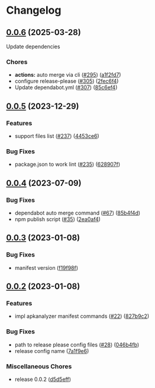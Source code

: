 # Changelog

## [0.0.6](https://github.com/RyuNen344/apkstats-js/compare/0.0.5...0.0.6) (2025-03-28)

Update dependencies

### Chores

* **actions:** auto merge via cli ([#295](https://github.com/RyuNen344/apkstats-js/issues/295)) ([a1f2fd7](https://github.com/RyuNen344/apkstats-js/commit/a1f2fd7a5dfc7c89dbfa455f501606593c352ff6))
* configure release-please ([#305](https://github.com/RyuNen344/apkstats-js/issues/305)) ([2fec6f4](https://github.com/RyuNen344/apkstats-js/commit/2fec6f49aebe2f5a7cc8a918593f4d96e6f725cd))
* Update dependabot.yml ([#307](https://github.com/RyuNen344/apkstats-js/issues/307)) ([85c6ef4](https://github.com/RyuNen344/apkstats-js/commit/85c6ef4db62f17c6c3230c4ad7a5e10d1d6faf3b))

## [0.0.5](https://github.com/RyuNen344/apkstats-js/compare/0.0.4...0.0.5) (2023-12-29)


### Features

* support files list ([#237](https://github.com/RyuNen344/apkstats-js/issues/237)) ([4453ce6](https://github.com/RyuNen344/apkstats-js/commit/4453ce68a0e2edc2e0a23b8957dec03de77a4444))


### Bug Fixes

* package.json to work lint ([#235](https://github.com/RyuNen344/apkstats-js/issues/235)) ([628907f](https://github.com/RyuNen344/apkstats-js/commit/628907f008819b8aa7143028bf1c42bc31c6b00d))

## [0.0.4](https://github.com/RyuNen344/apkstats-js/compare/0.0.3...0.0.4) (2023-07-09)


### Bug Fixes

* dependabot auto merge command ([#67](https://github.com/RyuNen344/apkstats-js/issues/67)) ([85b4f4d](https://github.com/RyuNen344/apkstats-js/commit/85b4f4dd0568633070c4ceedb62ddc72a1c79d37))
* npm publish script ([#35](https://github.com/RyuNen344/apkstats-js/issues/35)) ([2ea0af4](https://github.com/RyuNen344/apkstats-js/commit/2ea0af4c2021ac6137cfe3e76b0ffee37caaf7f7))

## [0.0.3](https://github.com/RyuNen344/apkstats-js/compare/0.0.2...0.0.3) (2023-01-08)


### Bug Fixes

* manifest version ([f19f98f](https://github.com/RyuNen344/apkstats-js/commit/f19f98fae2a3b57016becabf6010cc3bab98bd25))

## [0.0.2](https://github.com/RyuNen344/apkstats-js/compare/0.0.1...0.0.2) (2023-01-08)


### Features

* impl apkanalyzer manifest commands ([#22](https://github.com/RyuNen344/apkstats-js/issues/22)) ([827b9c2](https://github.com/RyuNen344/apkstats-js/commit/827b9c2656109daeee85510ded67041a21ad890e))


### Bug Fixes

* path to release please config files ([#28](https://github.com/RyuNen344/apkstats-js/issues/28)) ([046b4fb](https://github.com/RyuNen344/apkstats-js/commit/046b4fbc26d0a2c04d2a7e1cf7ae638c93df8f51))
* release config name ([7a1f9e6](https://github.com/RyuNen344/apkstats-js/commit/7a1f9e64376ff54af6b150e1ab5f2c592927c704))


### Miscellaneous Chores

* release 0.0.2 ([d5d5eff](https://github.com/RyuNen344/apkstats-js/commit/d5d5eff8c63a1e7abe093c4439b7bb45702b659e))
